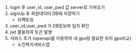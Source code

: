 1. login 후 user_id, user_pwd 값 server로 가져오기
2. signUp 후 회원데이터 DB에 저장하기
   - 리팩토링
3. user_id,user_pwd 가 DB정보와 일치 확인
4. jwt 활용하여 토큰 발행
5. 서비스 추가 (openapi를 이용하여 내 gps랑 필요한 위치 gps비교) 
   - 노인복지서비스앱
